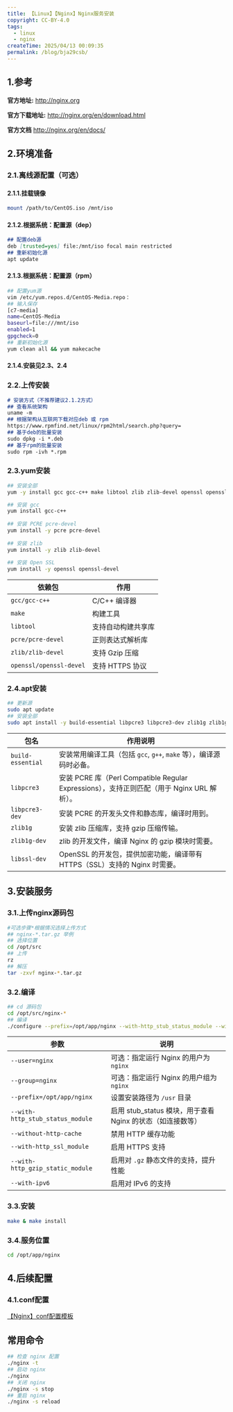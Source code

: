 ```yaml
---
title: 【Linux】【Nginx】Nginx服务安装
copyright: CC-BY-4.0
tags:
  - linux
  - nginx
createTime: 2025/04/13 00:09:35
permalink: /blog/bja29csb/
---
```


## 1.参考

**官方地址:**
http://nginx.org

**官方下载地址:**
http://nginx.org/en/download.html

**官方文档**
http://nginx.org/en/docs/

## 2.环境准备

### 2.1.离线源配置（可选）

#### 2.1.1.挂载镜像

```bash
mount /path/to/CentOS.iso /mnt/iso
```

#### 2.1.2.根据系统：配置源（dep）

```markdown
## 配置deb源
deb [trusted=yes] file:/mnt/iso focal main restricted
## 重新初始化源
apt update
```

#### 2.1.3.根据系统：配置源（rpm）

```bash
## 配置yum源
vim /etc/yum.repos.d/CentOS-Media.repo：
## 输入保存
[c7-media]
name=CentOS-Media
baseurl=file:///mnt/iso
enabled=1
gpgcheck=0
## 重新初始化源
yum clean all && yum makecache
```

#### 2.1.4.安装见2.3、2.4

### 2.2.上传安装

```markdown
# 安装方式（不推荐建议2.1.2方式）
## 查看系统架构
uname -m
## 根据架构从互联网下载对应deb 或 rpm
https://www.rpmfind.net/linux/rpm2html/search.php?query=
## 基于deb的批量安装
sudo dpkg -i *.deb
## 基于rpm的批量安装
sudo rpm -ivh *.rpm
```

### 2.3.yum安装

```bash
## 安装全部
yum -y install gcc gcc-c++ make libtool zlib zlib-devel openssl openssl-devel pcre pcre-devel
```

```bash
## 安装 gcc
yum install gcc-c++
 
## 安装 PCRE pcre-devel
yum install -y pcre pcre-devel
 
## 安装 zlib
yum install -y zlib zlib-devel
 
## 安装 Open SSL
yum install -y openssl openssl-devel
```

| 依赖包                  | 作用               |
| ----------------------- | ------------------ |
| `gcc/gcc-c++`           | C/C++ 编译器       |
| `make`                  | 构建工具           |
| `libtool`               | 支持自动构建共享库 |
| `pcre/pcre-devel`       | 正则表达式解析库   |
| `zlib/zlib-devel`       | 支持 Gzip 压缩     |
| `openssl/openssl-devel` | 支持 HTTPS 协议    |

### 2.4.apt安装

```bash
## 更新源
sudo apt update
## 安装全部
sudo apt install -y build-essential libpcre3 libpcre3-dev zlib1g zlib1g-dev libssl-dev
```

| 包名              | 作用说明                                                     |
| ----------------- | ------------------------------------------------------------ |
| `build-essential` | 安装常用编译工具（包括 `gcc`, `g++`, `make` 等），编译源码时必备。 |
| `libpcre3`        | 安装 PCRE 库（Perl Compatible Regular Expressions），支持正则匹配（用于 Nginx URL 解析）。 |
| `libpcre3-dev`    | 安装 PCRE 的开发头文件和静态库，编译时用到。                 |
| `zlib1g`          | 安装 zlib 压缩库，支持 gzip 压缩传输。                       |
| `zlib1g-dev`      | zlib 的开发文件，编译 Nginx 的 gzip 模块时需要。             |
| `libssl-dev`      | OpenSSL 的开发包，提供加密功能，编译带有 HTTPS（SSL）支持的 Nginx 时需要。 |

## 3.安装服务

### 3.1.上传nginx源码包

```bash
#可选步骤*根据情况选择上传方式
## nginx-*.tar.gz 举例
## 选择位置
cd /opt/src
## 上传
rz
## 解压
tar -zxvf nginx-*.tar.gz
```

### 3.2.编译

```bash
## cd 源码包
cd /opt/src/nginx-*
## 编译
./configure --prefix=/opt/app/nginx --with-http_stub_status_module --without-http-cache --with-http_ssl_module --with-http_gzip_static_module --with-ipv6
```

| 参数                             | 说明                                                       |
| -------------------------------- | ---------------------------------------------------------- |
| `--user=nginx`                   | 可选：指定运行 Nginx 的用户为 `nginx`                      |
| `--group=nginx`                  | 可选：指定运行 Nginx 的用户组为 `nginx`                    |
| `--prefix=/opt/app/nginx`        | 设置安装路径为 `/usr` 目录                                 |
| `--with-http_stub_status_module` | 启用 stub_status 模块，用于查看 Nginx 的状态（如连接数等） |
| `--without-http-cache`           | 禁用 HTTP 缓存功能                                         |
| `--with-http_ssl_module`         | 启用 HTTPS 支持                                            |
| `--with-http_gzip_static_module` | 启用对 `.gz` 静态文件的支持，提升性能                      |
| `--with-ipv6`                    | 启用对 IPv6 的支持                                         |

### 3.3.安装

```bash
make & make install
```

### 3.4.服务位置

```bash
cd /opt/app/nginx
```

## 4.后续配置

### 4.1.conf配置

[【Nginx】conf配置模板](../代码模板/Nginx%20conf配置模板.md)

## 常用命令

```bash
## 检查 nginx 配置
./nginx -t
## 启动 nginx
./nginx 
## 关闭 nginx
./nginx -s stop
## 重启 nginx
./nginx -s reload
```

